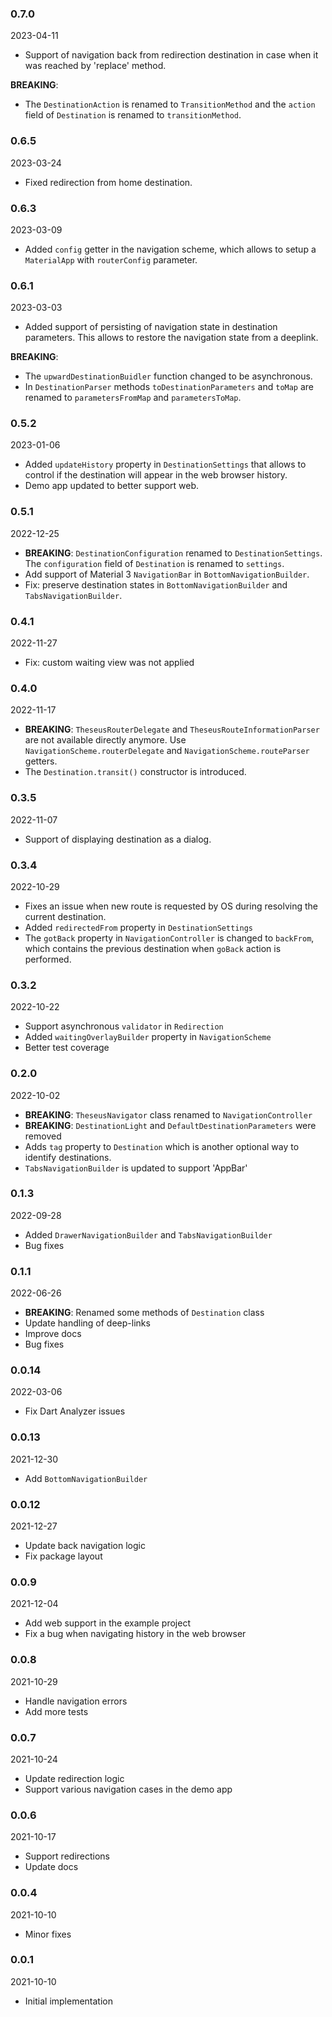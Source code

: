 ### 0.7.0
2023-04-11
- Support of navigation back from redirection destination in case when it was reached by 'replace' method.

**BREAKING**:
- The `DestinationAction` is renamed to `TransitionMethod` and the `action` field of `Destination` is renamed to `transitionMethod`.

### 0.6.5
2023-03-24
- Fixed redirection from home destination.

### 0.6.3
2023-03-09
- Added `config` getter in the navigation scheme, which allows to setup a `MaterialApp` with `routerConfig` parameter.

### 0.6.1
2023-03-03
- Added support of persisting of navigation state in destination parameters. This allows to restore the navigation state from a deeplink.

**BREAKING**:
- The `upwardDestinationBuidler` function changed to be asynchronous.
- In `DestinationParser` methods `toDestinationParameters` and `toMap` are renamed to `parametersFromMap` and `parametersToMap`.

### 0.5.2
2023-01-06

- Added `updateHistory` property in `DestinationSettings` that allows to control if the destination will appear in the web browser history.
- Demo app updated to better support web.

### 0.5.1
2022-12-25

- **BREAKING**: `DestinationConfiguration` renamed to `DestinationSettings`. The `configuration` field of `Destination` is renamed to `settings`.
- Add support of Material 3 `NavigationBar` in `BottomNavigationBuilder`.
- Fix: preserve destination states in `BottomNavigationBuilder` and `TabsNavigationBuilder`.

### 0.4.1
2022-11-27

- Fix: custom waiting view was not applied

### 0.4.0
2022-11-17

- **BREAKING**: `TheseusRouterDelegate` and `TheseusRouteInformationParser` are not available directly anymore. Use `NavigationScheme.routerDelegate` and `NavigationScheme.routeParser` getters.
- The `Destination.transit()` constructor is introduced.

### 0.3.5
2022-11-07

- Support of displaying destination as a dialog.

### 0.3.4
2022-10-29

- Fixes an issue when new route is requested by OS during resolving the current destination.
- Added `redirectedFrom` property in `DestinationSettings`
- The `gotBack` property in `NavigationController` is changed to `backFrom`, which contains the previous destination when `goBack` action is performed.

### 0.3.2
2022-10-22

- Support asynchronous `validator` in `Redirection`
- Added `waitingOverlayBuilder` property in `NavigationScheme`
- Better test coverage

### 0.2.0
2022-10-02

- **BREAKING**: `TheseusNavigator` class renamed to `NavigationController`
- **BREAKING**: `DestinationLight` and `DefaultDestinationParameters` were removed
- Adds `tag` property to `Destination` which is another optional way to identify destinations.
- `TabsNavigationBuilder` is updated to support 'AppBar'

### 0.1.3
2022-09-28

- Added `DrawerNavigationBuilder` and `TabsNavigationBuilder`
- Bug fixes

### 0.1.1
2022-06-26

- **BREAKING**: Renamed some methods of `Destination` class
- Update handling of deep-links
- Improve docs
- Bug fixes

### 0.0.14
2022-03-06

- Fix Dart Analyzer issues

### 0.0.13
2021-12-30

- Add `BottomNavigationBuilder`

### 0.0.12
2021-12-27

- Update back navigation logic
- Fix package layout

### 0.0.9
2021-12-04

- Add web support in the example project
- Fix a bug when navigating history in the web browser

### 0.0.8
2021-10-29

- Handle navigation errors
- Add more tests

### 0.0.7
2021-10-24

- Update redirection logic
- Support various navigation cases in the demo app

### 0.0.6
2021-10-17

- Support redirections
- Update docs

### 0.0.4
2021-10-10

- Minor fixes

### 0.0.1
2021-10-10

- Initial implementation
